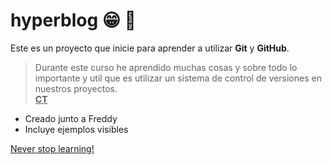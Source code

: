 # hyperblog :grin: :dragon:
Este es un proyecto que inicie para aprender a utilizar **Git** y **GitHub**.

> Durante este curso he aprendido muchas cosas y sobre todo lo importante y util que es utilizar un sistema de control de versiones en nuestros proyectos.
 </br><u><b>CT</b></u>

* Creado junto a Freddy
* Incluye ejemplos visibles 

[Never stop learning!](https://cdn.dribbble.com/users/1059583/screenshots/4580296/ezgif.com-crop__2_.gif "Never stop learning!")